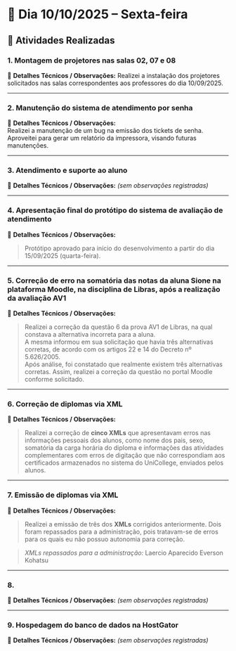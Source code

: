 # 📅 Dia 10/10/2025 – Sexta-feira

## 🧩 Atividades Realizadas

### 1. Montagem de projetores nas salas 02, 07 e 08

📌 **Detalhes Técnicos / Observações:**
Realizei a instalação dos projetores solicitados nas salas correspondentes aos professores do dia 10/09/2025.

---

### 2. Manutenção do sistema de atendimento por senha

📌 **Detalhes Técnicos / Observações:**  
Realizei a manutenção de um bug na emissão dos tickets de senha. Aproveitei para gerar um relatório da impressora, visando futuras manutenções.

---

### 3. Atendimento e suporte ao aluno

📌 **Detalhes Técnicos / Observações:**
_(sem observações registradas)_

---

### 4. Apresentação final do protótipo do sistema de avaliação de atendimento

📌 **Detalhes Técnicos / Observações:**

> Protótipo aprovado para início do desenvolvimento a partir do dia 15/09/2025 (quarta-feira).

---

### 5. Correção de erro na somatória das notas da aluna Sione na plataforma Moodle, na disciplina de Libras, após a realização da avaliação AV1

📌 **Detalhes Técnicos / Observações:**

> Realizei a correção da questão 6 da prova AV1 de Libras, na qual constava a alternativa incorreta para a aluna.  
> A mesma informou em sua solicitação que havia três alternativas corretas, de acordo com os artigos 22 e 14 do Decreto nº 5.626/2005.  
> Após análise, foi constatado que realmente existem três alternativas corretas. Assim, realizei a correção da questão no portal Moodle conforme solicitado.

---

### 6. Correção de diplomas via XML

📌 **Detalhes Técnicos / Observações:**

> Realizei a correção de **cinco XMLs** que apresentavam erros nas informações pessoais dos alunos, como nome dos pais, sexo, somatória da carga horária do diploma e informações das atividades complementares com erros de digitação que não correspondiam aos certificados armazenados no sistema do UniCollege, enviados pelos alunos.

---

### 7. Emissão de diplomas via XML

📌 **Detalhes Técnicos / Observações:**

> Realizei a emissão de três dos **XMLs** corrigidos anteriormente. Dois foram repassados para a administração, pois tratavam-se de erros para os quais eu não possuo autonomia para correção.

> _XMLs repassados para a administração:_
> Laercio Aparecido
> Everson Kohatsu

---

### 8.

📌 **Detalhes Técnicos / Observações:**
_(sem observações registradas)_

---

### 9. Hospedagem do banco de dados na HostGator

📌 **Detalhes Técnicos / Observações:**
_(sem observações registradas)_
